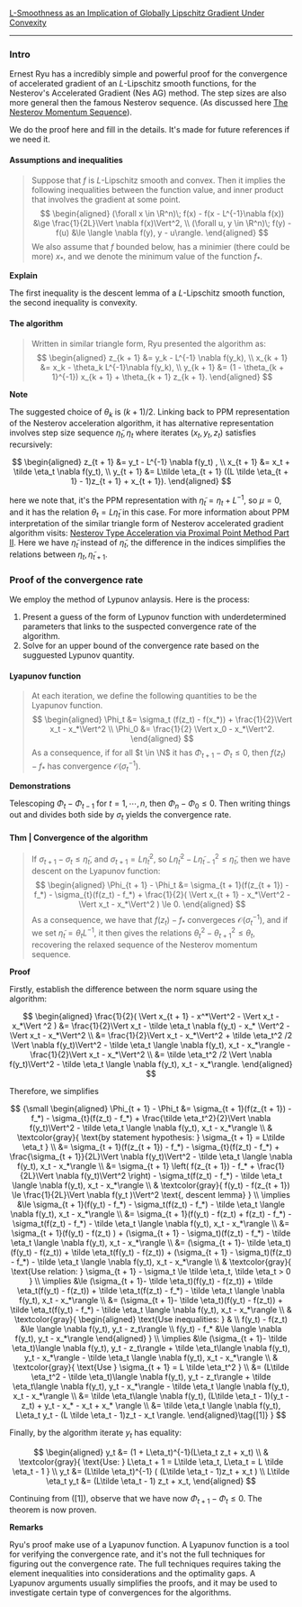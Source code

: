 [L-Smoothness as an Implication of Globally Lipschitz Gradient Under Convexity](../AMATH%20516%20Numerical%20Optimizations/Global%20Lipschitz%20Gradient,%20Strong%20Smoothness,%20Equivalence%20and%20Implications.md)


---
### **Intro**

Ernest Ryu has a incredibly simple and powerful proof for the convergence of accelerated gradient of an $L$-Lipschitz smooth functions, for the Nesterov's Accelerated Gradient (Nes AG) method. 
The step sizes are also more general then the famous Nesterov sequence. (As discussed here [The Nesterov Momentum Sequence](The%20Nesterov%20Momentum%20Sequence.md)). 

We do the proof here and fill in the details. 
It's made for future references if we need it. 


#### **Assumptions and inequalities**
> Suppose that $f$ is $L$-Lipschitz smooth and convex. 
> Then it implies the following inequalities between the function value, and inner product that involves the gradient at some point. 
> $$
> \begin{aligned}
>     (\forall x \in \R^n)\; f(x) - f(x - L^{-1}\nabla f(x)) 
>     &\ge \frac{1}{2L}\Vert \nabla f(x)\Vert^2, 
>     \\
>     (\forall u, y \in \R^n)\; 
>     f(y) - f(u) &\le \langle \nabla f(y), y - u\rangle. 
> \end{aligned}
> $$
> We also assume that $f$ bounded below, has a minimier (there could be more) $x_*$, and we denote the minimum value of the function $f_*$. 

**Explain**

The first inequality is the descent lemma of a $L$-Lipschitz smooth function, the second inequality is convexity. 

#### **The algorithm**
> Written in similar triangle form, Ryu presented the algorithm as: 
> $$
> \begin{aligned}
>     z_{k + 1} &= y_k - L^{-1} \nabla f(y_k), 
>     \\
>     x_{k + 1} &= x_k - \theta_k L^{-1}\nabla f(y_k), 
>     \\
>     y_{k + 1} &= (1 - \theta_{k + 1}^{-1}) x_{k + 1}
>      + 
>     \theta_{k + 1} z_{k + 1}. 
> \end{aligned}
> $$

**Note**

The suggested choice of $\theta_k$ is $(k + 1)/ 2$. 
Linking back to PPM representation of the Nesterov acceleration algorithm, it has alternative representation involves step size sequence $\tilde \eta_t, \eta_t$ where iterates $(x_t, y_t, z_t)$ satisfies recursively: 

$$
\begin{aligned}
    z_{t + 1} &= y_t - L^{-1} \nabla f(y_t) , 
    \\
    x_{t + 1} &= x_t + \tilde \eta_t \nabla f(y_t), 
    \\
    y_{t + 1} &= 
    L\tilde \eta_{t + 1} ((L \tilde \eta_{t + 1} - 1)z_{t + 1} + x_{t + 1}). 
\end{aligned}
$$

here we note that, it's the PPM representation with $\tilde \eta_t = \eta_t + L^{-1}$, so $\mu = 0$, and it has the relation $\theta_t = L \tilde \eta_t$ in this case. 
For more information about PPM interpretation of the similar triangle form of Nesterov accelerated gradient algorithm visits: [Nesterov Type Acceleration via Proximal Point Method Part II](Nesterov%20Type%20Acceleration%20via%20Proximal%20Point%20Method%20Part%20II.md). Here we have $\tilde \eta_{t}$ instead 
of $\tilde \eta_t$, the difference in the indices simplifies the relations between $\eta_t, \tilde \eta_{t + 1}$. 


### **Proof of the convergence rate**

We employ the method of Lypunov anlaysis. 
Here is the process: 
1. Present a guess of the form of Lypunov function with underdetermined parameters that links to the suspected convergence rate of the algorithm. 
2. Solve for an upper bound of the convergence rate based on the sugguested Lypunov quantity. 

#### **Lyapunov function**
> At each iteration, we define the following quantities to be the Lyapunov function. 
> $$
> \begin{aligned}
>     \Phi_t &= \sigma_t (f(z_t) - f(x_*)) + 
>     \frac{1}{2}\Vert x_t - x_*\Vert^2
>     \\ 
>     \Phi_0 &= \frac{1}{2} \Vert x_0 - x_*\Vert^2. 
> \end{aligned}
> $$
> As a consequence, if for all $t \in \N$ it has $\Phi_{t + 1} - \Phi_t \le 0$, then $f(z_t) - f_*$ has convergence $\mathcal O(\sigma_t^{-1})$. 

**Demonstrations**

Telescoping $\Phi_{t} - \Phi_{t - 1}$ for $t = 1, \cdots, n$, then $\Phi_{n} - \Phi_0 \le 0$. 
Then writing things out and divides both side by $\sigma_t$ yields the convergence rate. 



#### **Thm | Convergence of the algorithm**
> If $\sigma_{t + 1} - \sigma_t \le \tilde \eta_t$, and $\sigma_{t + 1} = L \tilde \eta_t^2$, so $L\tilde \eta_t^2 - L \tilde \eta_{t -1}^2 \le \tilde \eta_t$, then we have descent on the Lyapunov function: 
> $$
> \begin{aligned}
>     \Phi_{t + 1} - \Phi_t &= \sigma_{t + 1}(f(z_{t + 1}) - f_*) 
>     - \sigma_{t}(f(z_t) - f_*) + 
>     \frac{1}{2}(
>         \Vert x_{t + 1} - x_*\Vert^2 
>         - 
>         \Vert x_t - x_*\Vert^2
>     ) \le 0. 
> \end{aligned}
> $$
> As a consequence, we have that $f(z_t) - f_*$ convergeces $\mathcal O(\sigma_t^{-1})$, and if we set $\tilde \eta_t = \theta_t L^{-1}$, it then gives the relations $\theta_t^2 - \theta_{t + 1}^2 \le \theta_t$, recovering the relaxed sequence of the Nesterov momentum sequence. 

**Proof**

Firstly, establish the difference between the norm square using the algorithm: 

$$
\begin{aligned}
    \frac{1}{2}(
        \Vert x_{t + 1} - x^*\Vert^2 - 
        \Vert x_t - x_*\Vert    ^2
    )
    &= 
    \frac{1}{2}\Vert 
        x_t - \tilde \eta_t \nabla f(y_t) - x_*
    \Vert^2 - \Vert x_t - x_*\Vert^2
    \\
    &= 
    \frac{1}{2}\Vert x_t - x_*\Vert^2 
    + \tilde \eta_t^2 /2 \Vert \nabla f(y_t)\Vert^2 
    - \tilde \eta_t \langle \nabla f(y_t), x_t - x_*\rangle - 
    \frac{1}{2}\Vert x_t - x_*\Vert^2 
    \\
    &= 
    \tilde \eta_t^2 /2 \Vert \nabla f(y_t)\Vert^2 
    - \tilde \eta_t \langle \nabla f(y_t), x_t - x_*\rangle. 
\end{aligned}
$$

Therefore, we simplifies 

$$
{\small
\begin{aligned}
    \Phi_{t + 1} - \Phi_t &= 
    \sigma_{t + 1}(f(z_{t + 1}) - f_*) 
    - \sigma_{t}(f(z_t) - f_*) 
    + 
    \frac{\tilde \eta_t^2}{2}\Vert \nabla f(y_t)\Vert^2 - 
    \tilde \eta_t \langle \nabla f(y_t), x_t - x_*\rangle
    \\
    & \textcolor{gray}{
        \text{by statement hypothesis: } \sigma_{t + 1} = L\tilde \eta_t
    }
    \\
    &= 
    \sigma_{t + 1}(f(z_{t + 1}) - f_*) 
    - \sigma_{t}(f(z_t) - f_*) 
    + 
    \frac{\sigma_{t + 1}}{2L}\Vert \nabla f(y_t)\Vert^2 - 
    \tilde \eta_t \langle \nabla f(y_t), x_t - x_*\rangle
    \\
    &= \sigma_{t + 1} 
    \left(
        f(z_{t + 1}) - f_* + \frac{1}{2L}\Vert \nabla f(y_t)\Vert^2 
    \right)
    - \sigma_t(f(z_t) - f_*)
    - \tilde \eta_t \langle \nabla f(y_t), x_t - x_*\rangle
    \\
    & \textcolor{gray}{
        f(y_t) - f(z_{t + 1}) \le \frac{1}{2L}\Vert \nabla f(y_t )\Vert^2 
        \text{, descent lemma}
    }
    \\
    \implies 
    &\le 
    \sigma_{t + 1}(f(y_t) - f_*) - \sigma_t(f(z_t) - f_*)
     - \tilde \eta_t \langle \nabla f(y_t), x_t - x_*\rangle
    \\
    &= 
    \sigma_{t + 1}(f(y_t) - f(z_t) + f(z_t) - f_*) - \sigma_t(f(z_t) - f_*)
     - \tilde \eta_t \langle \nabla f(y_t), x_t - x_*\rangle
    \\
    &= \sigma_{t + 1}(f(y_t) - f(z_t) ) +
    (\sigma_{t + 1} - \sigma_t)(f(z_t) - f_*)
    - \tilde \eta_t \langle \nabla f(y_t), x_t - x_*\rangle
    \\
    &= (\sigma_{t + 1}- \tilde \eta_t)(f(y_t) - f(z_t)) +
    \tilde \eta_t(f(y_t) - f(z_t)) + 
    (\sigma_{t + 1} - \sigma_t)(f(z_t) - f_*)
    - \tilde \eta_t \langle \nabla f(y_t), x_t - x_*\rangle
    \\
    & \textcolor{gray}{
        \text{Use relation: }
        \sigma_{t + 1} - \sigma_t \le \tilde \eta_t, \tilde \eta_t > 0
    }
    \\
    \implies 
    &\le 
    (\sigma_{t + 1}- \tilde \eta_t)(f(y_t) - f(z_t)) +
    \tilde \eta_t(f(y_t) - f(z_t)) + 
    \tilde \eta_t(f(z_t) - f_*)
    - \tilde \eta_t \langle \nabla f(y_t), x_t - x_*\rangle
    \\
    &= 
    (\sigma_{t + 1}- \tilde \eta_t)(f(y_t) - f(z_t)) +
    \tilde \eta_t(f(y_t) - f_*)
    - \tilde \eta_t \langle \nabla f(y_t), x_t - x_*\rangle
    \\
    & \textcolor{gray}{
        \begin{aligned}
            \text{Use inequalities: } &
            \\
            f(y_t) - f(z_t) 
            &\le \langle \nabla f(y_t), y_t - z_t\rangle
            \\
            f(y_t) - f_* 
            &\le \langle \nabla f(y_t), y_t - x_*\rangle
        \end{aligned} 
    }
    \\
    \implies &\le 
    (\sigma_{t + 1}- \tilde \eta_t)\langle \nabla f(y_t), y_t - z_t\rangle +
    \tilde \eta_t\langle \nabla f(y_t), y_t - x_*\rangle
    - \tilde \eta_t \langle \nabla f(y_t), x_t - x_*\rangle
    \\
    & \textcolor{gray}{
        \text{Use } \sigma_{t + 1} = L \tilde \eta_t^2
    }
    \\
    &= 
    (L\tilde \eta_t^2 - \tilde \eta_t)\langle \nabla f(y_t), y_t - z_t\rangle +
    \tilde \eta_t\langle \nabla f(y_t), y_t - x_*\rangle
    - \tilde \eta_t \langle \nabla f(y_t), x_t - x_*\rangle
    \\
    &= 
    \tilde \eta_t\langle 
        \nabla f(y_t), 
        (L\tilde \eta_t - 1)(y_t - z_t) + y_t - x_* - x_t + x_*
    \rangle
    \\
    &= \tilde \eta_t
    \langle 
        \nabla f(y_t), 
        L\eta_t y_t - (L \tilde \eta_t - 1)z_t - x_t
    \rangle. 
\end{aligned}\tag{[1]}
}
$$

Finally, by the algorithm iterate $y_t$ has equality: 

$$
\begin{aligned}
    y_t &= (1 + L\eta_t)^{-1}(L\eta_t z_t + x_t)
    \\
    & \textcolor{gray}{
        \text{Use: } L\eta_t + 1 = L\tilde \eta_t, L\eta_t = L \tilde \eta_t - 1
    }
    \\
    y_t &= 
    (L\tilde \eta_t)^{-1}
    (
        (L\tilde \eta_t - 1)z_t + x_t
    )
    \\
    L\tilde \eta_t y_t &= 
    (L\tilde \eta_t - 1) z_t + x_t, 
\end{aligned}
$$

Continuing from (\[1\]), observe that we have now $\Phi_{t + 1} - \Phi_t \le 0$. 
The theorem is now proven. 

**Remarks**

Ryu's proof make use of a Lyapunov function. 
A Lyapunov function is a tool for verifying the convergence rate, and it's not the full techniques for figuring out the convergence rate. 
The full techniques requires taking the element inequalities into considerations and the optimality gaps. 
A Lyapunov arguments usually simplifies the proofs, and it may be used to investigate certain type of convergences for the algorithms. 
